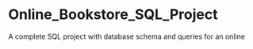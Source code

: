 # Online_Bookstore_SQL_Project
A complete SQL project with database schema and queries for an online
